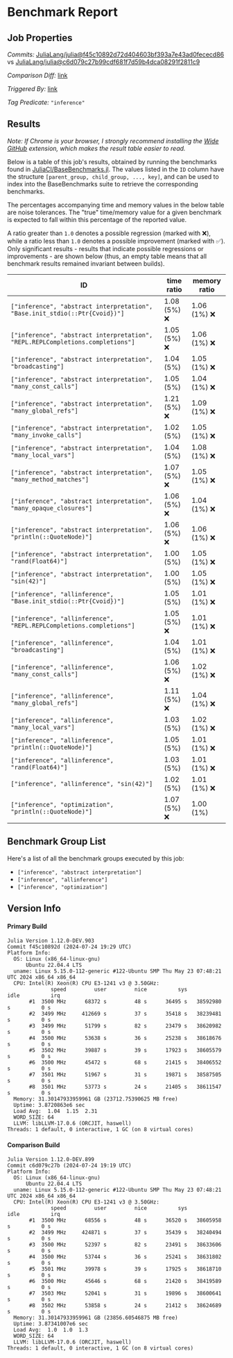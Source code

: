 # Benchmark Report

## Job Properties

*Commits:* [JuliaLang/julia@f45c10892d72d404603bf393a7e43ad0fececd86](https://github.com/JuliaLang/julia/commit/f45c10892d72d404603bf393a7e43ad0fececd86) vs [JuliaLang/julia@c6d079c27b99cdf681f7d59b4dca08291f2811c9](https://github.com/JuliaLang/julia/commit/c6d079c27b99cdf681f7d59b4dca08291f2811c9)

*Comparison Diff:* [link](https://github.com/JuliaLang/julia/compare/c6d079c27b99cdf681f7d59b4dca08291f2811c9..f45c10892d72d404603bf393a7e43ad0fececd86)

*Triggered By:* [link](https://github.com/JuliaLang/julia/pull/55229#issuecomment-2248752028)

*Tag Predicate:* `"inference"`

## Results

*Note: If Chrome is your browser, I strongly recommend installing the [Wide GitHub](https://chrome.google.com/webstore/detail/wide-github/kaalofacklcidaampbokdplbklpeldpj?hl=en)
extension, which makes the result table easier to read.*

Below is a table of this job's results, obtained by running the benchmarks found in
[JuliaCI/BaseBenchmarks.jl](https://github.com/JuliaCI/BaseBenchmarks.jl). The values
listed in the `ID` column have the structure `[parent_group, child_group, ..., key]`,
and can be used to index into the BaseBenchmarks suite to retrieve the corresponding
benchmarks.

The percentages accompanying time and memory values in the below table are noise tolerances. The "true"
time/memory value for a given benchmark is expected to fall within this percentage of the reported value.

A ratio greater than `1.0` denotes a possible regression (marked with :x:), while a ratio less
than `1.0` denotes a possible improvement (marked with :white_check_mark:). Only significant results - results
that indicate possible regressions or improvements - are shown below (thus, an empty table means that all
benchmark results remained invariant between builds).

| ID | time ratio | memory ratio |
|----|------------|--------------|
| `["inference", "abstract interpretation", "Base.init_stdio(::Ptr{Cvoid})"]` | 1.08 (5%) :x: | 1.06 (1%) :x: |
| `["inference", "abstract interpretation", "REPL.REPLCompletions.completions"]` | 1.05 (5%) :x: | 1.06 (1%) :x: |
| `["inference", "abstract interpretation", "broadcasting"]` | 1.04 (5%)  | 1.05 (1%) :x: |
| `["inference", "abstract interpretation", "many_const_calls"]` | 1.05 (5%)  | 1.04 (1%) :x: |
| `["inference", "abstract interpretation", "many_global_refs"]` | 1.21 (5%) :x: | 1.09 (1%) :x: |
| `["inference", "abstract interpretation", "many_invoke_calls"]` | 1.02 (5%)  | 1.05 (1%) :x: |
| `["inference", "abstract interpretation", "many_local_vars"]` | 1.04 (5%)  | 1.08 (1%) :x: |
| `["inference", "abstract interpretation", "many_method_matches"]` | 1.07 (5%) :x: | 1.05 (1%) :x: |
| `["inference", "abstract interpretation", "many_opaque_closures"]` | 1.06 (5%) :x: | 1.04 (1%) :x: |
| `["inference", "abstract interpretation", "println(::QuoteNode)"]` | 1.06 (5%) :x: | 1.06 (1%) :x: |
| `["inference", "abstract interpretation", "rand(Float64)"]` | 1.00 (5%)  | 1.05 (1%) :x: |
| `["inference", "abstract interpretation", "sin(42)"]` | 1.00 (5%)  | 1.05 (1%) :x: |
| `["inference", "allinference", "Base.init_stdio(::Ptr{Cvoid})"]` | 1.05 (5%)  | 1.01 (1%) :x: |
| `["inference", "allinference", "REPL.REPLCompletions.completions"]` | 1.05 (5%) :x: | 1.01 (1%) :x: |
| `["inference", "allinference", "broadcasting"]` | 1.04 (5%)  | 1.01 (1%) :x: |
| `["inference", "allinference", "many_const_calls"]` | 1.06 (5%) :x: | 1.02 (1%) :x: |
| `["inference", "allinference", "many_global_refs"]` | 1.11 (5%) :x: | 1.04 (1%) :x: |
| `["inference", "allinference", "many_local_vars"]` | 1.03 (5%)  | 1.02 (1%) :x: |
| `["inference", "allinference", "println(::QuoteNode)"]` | 1.05 (5%)  | 1.01 (1%) :x: |
| `["inference", "allinference", "rand(Float64)"]` | 1.03 (5%)  | 1.01 (1%) :x: |
| `["inference", "allinference", "sin(42)"]` | 1.02 (5%)  | 1.01 (1%) :x: |
| `["inference", "optimization", "println(::QuoteNode)"]` | 1.07 (5%) :x: | 1.00 (1%)  |

## Benchmark Group List

Here's a list of all the benchmark groups executed by this job:

- `["inference", "abstract interpretation"]`
- `["inference", "allinference"]`
- `["inference", "optimization"]`

## Version Info

#### Primary Build

```
Julia Version 1.12.0-DEV.903
Commit f45c10892d (2024-07-24 19:29 UTC)
Platform Info:
  OS: Linux (x86_64-linux-gnu)
      Ubuntu 22.04.4 LTS
  uname: Linux 5.15.0-112-generic #122-Ubuntu SMP Thu May 23 07:48:21 UTC 2024 x86_64 x86_64
  CPU: Intel(R) Xeon(R) CPU E3-1241 v3 @ 3.50GHz: 
              speed         user         nice          sys         idle          irq
       #1  3500 MHz      68372 s         48 s      36495 s   38592980 s          0 s
       #2  3499 MHz     412669 s         37 s      35418 s   38239481 s          0 s
       #3  3499 MHz      51799 s         82 s      23479 s   38620982 s          0 s
       #4  3500 MHz      53638 s         36 s      25238 s   38618676 s          0 s
       #5  3502 MHz      39887 s         39 s      17923 s   38605579 s          0 s
       #6  3500 MHz      45472 s         68 s      21415 s   38406552 s          0 s
       #7  3501 MHz      51967 s         31 s      19871 s   38587505 s          0 s
       #8  3501 MHz      53773 s         24 s      21405 s   38611547 s          0 s
  Memory: 31.30147933959961 GB (23712.75390625 MB free)
  Uptime: 3.8720863e6 sec
  Load Avg:  1.04  1.15  2.31
  WORD_SIZE: 64
  LLVM: libLLVM-17.0.6 (ORCJIT, haswell)
Threads: 1 default, 0 interactive, 1 GC (on 8 virtual cores)

```

#### Comparison Build

```
Julia Version 1.12.0-DEV.899
Commit c6d079c27b (2024-07-24 19:19 UTC)
Platform Info:
  OS: Linux (x86_64-linux-gnu)
      Ubuntu 22.04.4 LTS
  uname: Linux 5.15.0-112-generic #122-Ubuntu SMP Thu May 23 07:48:21 UTC 2024 x86_64 x86_64
  CPU: Intel(R) Xeon(R) CPU E3-1241 v3 @ 3.50GHz: 
              speed         user         nice          sys         idle          irq
       #1  3500 MHz      68556 s         48 s      36520 s   38605958 s          0 s
       #2  3499 MHz     424871 s         37 s      35439 s   38240494 s          0 s
       #3  3500 MHz      52397 s         82 s      23491 s   38633606 s          0 s
       #4  3500 MHz      53744 s         36 s      25241 s   38631802 s          0 s
       #5  3501 MHz      39978 s         39 s      17925 s   38618710 s          0 s
       #6  3500 MHz      45646 s         68 s      21420 s   38419589 s          0 s
       #7  3503 MHz      52041 s         31 s      19896 s   38600641 s          0 s
       #8  3502 MHz      53858 s         24 s      21412 s   38624689 s          0 s
  Memory: 31.30147933959961 GB (23856.60546875 MB free)
  Uptime: 3.87341007e6 sec
  Load Avg:  1.0  1.0  1.3
  WORD_SIZE: 64
  LLVM: libLLVM-17.0.6 (ORCJIT, haswell)
Threads: 1 default, 0 interactive, 1 GC (on 8 virtual cores)

```
